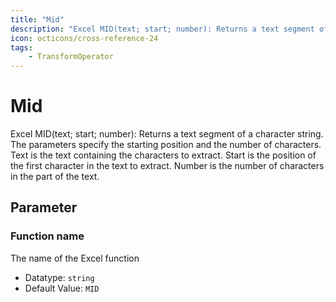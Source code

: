 ```yaml
---
title: "Mid"
description: "Excel MID(text; start; number): Returns a text segment of a character string. The parameters specify the starting position and the number of characters. Text is the text containing the characters to extract. Start is the position of the first character in the text to extract. Number is the number of characters in the part of the text."
icon: octicons/cross-reference-24
tags: 
    - TransformOperator
---
```

# Mid
<!-- This file was generated - DO NOT CHANGE IT MANUALLY -->



Excel MID(text; start; number): Returns a text segment of a character string. The parameters specify the starting position and the number of characters. Text is the text containing the characters to extract. Start is the position of the first character in the text to extract. Number is the number of characters in the part of the text.

## Parameter

### Function name

The name of the Excel function

- Datatype: `string`
- Default Value: `MID`



